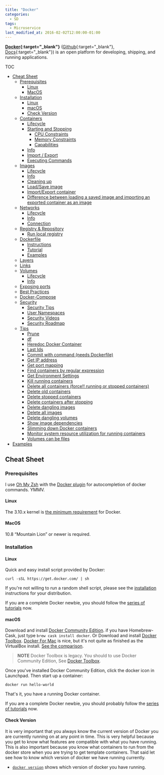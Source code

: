 ```yaml
---
title: "Docker"
categories:
  - SD
tags:
  - Microservice
last_modified_at: 2016-02-02T12:00:00-01:00
---
```


**[Docker](https://www.docker.com/){:target="_blank"}** ([Github](https://github.com/docker){:target="_blank"}, [Docs](https://docs.docker.com/get-started/overview/){:target="_blank"}) is an open platform for developing, shipping, and running applications.

TOC

- [Cheat Sheet](#cheat-sheet)
  - [Prerequisites](#prerequisites)
    - [Linux](#linux)
    - [MacOS](#macos)
  - [Installation](#installation)
    - [Linux](#linux-1)
    - [macOS](#macos-1)
    - [Check Version](#check-version)
  - [Containers](#containers)
    - [Lifecycle](#lifecycle)
    - [Starting and Stopping](#starting-and-stopping)
      - [CPU Constraints](#cpu-constraints)
      - [Memory Constraints](#memory-constraints)
      - [Capabilities](#capabilities)
    - [Info](#info)
    - [Import / Export](#import--export)
    - [Executing Commands](#executing-commands)
  - [Images](#images)
    - [Lifecycle](#lifecycle-1)
    - [Info](#info-1)
    - [Cleaning up](#cleaning-up)
    - [Load/Save image](#loadsave-image)
    - [Import/Export container](#importexport-container)
    - [Difference between loading a saved image and importing an exported container as an image](#difference-between-loading-a-saved-image-and-importing-an-exported-container-as-an-image)
  - [Networks](#networks)
    - [Lifecycle](#lifecycle-2)
    - [Info](#info-2)
    - [Connection](#connection)
  - [Registry & Repository](#registry--repository)
    - [Run local registry](#run-local-registry)
  - [Dockerfile](#dockerfile)
    - [Instructions](#instructions)
    - [Tutorial](#tutorial)
    - [Examples](#examples)
  - [Layers](#layers)
  - [Links](#links)
  - [Volumes](#volumes)
    - [Lifecycle](#lifecycle-3)
    - [Info](#info-3)
  - [Exposing ports](#exposing-ports)
  - [Best Practices](#best-practices)
  - [Docker-Compose](#docker-compose)
  - [Security](#security)
    - [Security Tips](#security-tips)
    - [User Namespaces](#user-namespaces)
    - [Security Videos](#security-videos)
    - [Security Roadmap](#security-roadmap)
  - [Tips](#tips)
    - [Prune](#prune)
    - [df](#df)
    - [Heredoc Docker Container](#heredoc-docker-container)
    - [Last Ids](#last-ids)
    - [Commit with command (needs Dockerfile)](#commit-with-command-needs-dockerfile)
    - [Get IP address](#get-ip-address)
    - [Get port mapping](#get-port-mapping)
    - [Find containers by regular expression](#find-containers-by-regular-expression)
    - [Get Environment Settings](#get-environment-settings)
    - [Kill running containers](#kill-running-containers)
    - [Delete all containers (force!! running or stopped containers)](#delete-all-containers-force-running-or-stopped-containers)
    - [Delete old containers](#delete-old-containers)
    - [Delete stopped containers](#delete-stopped-containers)
    - [Delete containers after stopping](#delete-containers-after-stopping)
    - [Delete dangling images](#delete-dangling-images)
    - [Delete all images](#delete-all-images)
    - [Delete dangling volumes](#delete-dangling-volumes)
    - [Show image dependencies](#show-image-dependencies)
    - [Slimming down Docker containers](#slimming-down-docker-containers)
    - [Monitor system resource utilization for running containers](#monitor-system-resource-utilization-for-running-containers)
    - [Volumes can be files](#volumes-can-be-files)
- [Examples](#examples-1)


## Cheat Sheet

### Prerequisites

I use [Oh My Zsh](https://github.com/robbyrussell/oh-my-zsh) with the [Docker plugin](https://github.com/robbyrussell/oh-my-zsh/wiki/Plugins#docker) for autocompletion of docker commands. YMMV.

#### Linux

The 3.10.x kernel is [the minimum requirement](https://docs.docker.com/engine/installation/binaries/#check-kernel-dependencies) for Docker.

#### MacOS

10.8 “Mountain Lion” or newer is required.

### Installation

#### Linux

Quick and easy install script provided by Docker:

```shell
curl -sSL https://get.docker.com/ | sh
```

If you're not willing to run a random shell script, please see the [installation](https://docs.docker.com/engine/installation/linux/) instructions for your distribution.

If you are a complete Docker newbie, you should follow the [series of tutorials](https://docs.docker.com/engine/getstarted/) now.

#### macOS

Download and install [Docker Community Edition](https://www.docker.com/community-edition). if you have Homebrew-Cask, just type `brew cask install docker`. Or Download and install [Docker Toolbox](https://docs.docker.com/toolbox/overview/).  [Docker For Mac](https://docs.docker.com/docker-for-mac/) is nice, but it's not quite as finished as the VirtualBox install.  [See the comparison](https://docs.docker.com/docker-for-mac/docker-toolbox/).

> **NOTE** Docker Toolbox is legacy. You should to use Docker Community Edition, See [Docker Toolbox](https://docs.docker.com/toolbox/overview/).

Once you've installed Docker Community Edition, click the docker icon in Launchpad. Then start up a container:

```shell
docker run hello-world
```

That's it, you have a running Docker container.

If you are a complete Docker newbie, you should probably follow the [series of tutorials](https://docs.docker.com/engine/getstarted/) now.

#### Check Version

It is very important that you always know the current version of Docker you are currently running on at any point in time. This is very helpful because you get to know what features are compatible with what you have running. This is also important because you know what containers to run from the docker store when you are trying to get template containers. That said let see how to know which version of docker we have running currently.

* [`docker version`](https://docs.docker.com/engine/reference/commandline/version/) shows which version of docker you have running.

